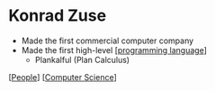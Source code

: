 # Konrad Zuse

- Made the first commercial computer company
- Made the first high-level [[programming language]]
  - Plankalful (Plan Calculus)

[[People]] [[Computer Science]]

[//begin]: # "Autogenerated link references for markdown compatibility"
[programming language]: programming-language "Programming Language"
[People]: people "People"
[Computer Science]: computer-science "Computer Science"
[//end]: # "Autogenerated link references"